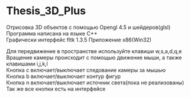# Thesis_3D_Plus  
Отрисовка 3D объектов с помощью Opengl 4.5 и шейдеров(glsl)  
Программа написана на языке С++  
Графически интерфейс fltk 1.3.5
Приложение x86(Win32)

Для передвижение в пространстве используйте клавиши w,s,a,d,q,e  
Вращение камеры происходит с помощью движение мыши, а также клавишами i,j,k,l   
Кнопка с включает/выключает следование камеры за мышью  
Кнопка b включает/выключает контур фигур  
Кнопка n включает/выключает источник света(пока не реализованы)  
Так же все кнопки есть на интерфейсе  
